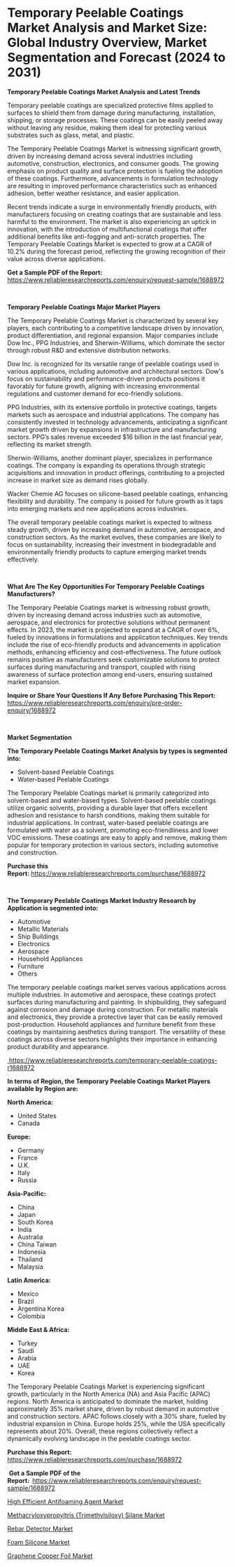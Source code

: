 <p><h1>Temporary Peelable Coatings Market Analysis and Market Size: Global Industry Overview, Market Segmentation and Forecast (2024 to 2031)</h1></p><p><strong>Temporary Peelable Coatings Market Analysis and Latest Trends</strong></p>
<p><p>Temporary peelable coatings are specialized protective films applied to surfaces to shield them from damage during manufacturing, installation, shipping, or storage processes. These coatings can be easily peeled away without leaving any residue, making them ideal for protecting various substrates such as glass, metal, and plastic. </p><p>The Temporary Peelable Coatings Market is witnessing significant growth, driven by increasing demand across several industries including automotive, construction, electronics, and consumer goods. The growing emphasis on product quality and surface protection is fueling the adoption of these coatings. Furthermore, advancements in formulation technology are resulting in improved performance characteristics such as enhanced adhesion, better weather resistance, and easier application.</p><p>Recent trends indicate a surge in environmentally friendly products, with manufacturers focusing on creating coatings that are sustainable and less harmful to the environment. The market is also experiencing an uptick in innovation, with the introduction of multifunctional coatings that offer additional benefits like anti-fogging and anti-scratch properties. The Temporary Peelable Coatings Market is expected to grow at a CAGR of 10.2% during the forecast period, reflecting the growing recognition of their value across diverse applications.</p></p>
<p><strong>Get a Sample PDF of the Report:&nbsp;</strong> <a href="https://www.reliableresearchreports.com/enquiry/request-sample/1688972?utm_campaign=10&utm_medium=2&utm_source=Github&utm_content=ia&utm_term=17102024&utm_id=temporary-peelable-coatings">https://www.reliableresearchreports.com/enquiry/request-sample/1688972</a></p>
<p>&nbsp;</p>
<p><strong>Temporary Peelable Coatings Major Market Players</strong></p>
<p><p>The Temporary Peelable Coatings Market is characterized by several key players, each contributing to a competitive landscape driven by innovation, product differentiation, and regional expansion. Major companies include Dow Inc., PPG Industries, and Sherwin-Williams, which dominate the sector through robust R&D and extensive distribution networks.</p><p>Dow Inc. is recognized for its versatile range of peelable coatings used in various applications, including automotive and architectural sectors. Dow's focus on sustainability and performance-driven products positions it favorably for future growth, aligning with increasing environmental regulations and customer demand for eco-friendly solutions.</p><p>PPG Industries, with its extensive portfolio in protective coatings, targets markets such as aerospace and industrial applications. The company has consistently invested in technology advancements, anticipating a significant market growth driven by expansions in infrastructure and manufacturing sectors. PPG’s sales revenue exceeded $16 billion in the last financial year, reflecting its market strength.</p><p>Sherwin-Williams, another dominant player, specializes in performance coatings. The company is expanding its operations through strategic acquisitions and innovation in product offerings, contributing to a projected increase in market size as demand rises globally.</p><p>Wacker Chemie AG focuses on silicone-based peelable coatings, enhancing flexibility and durability. The company is poised for future growth as it taps into emerging markets and new applications across industries.</p><p>The overall temporary peelable coatings market is expected to witness steady growth, driven by increasing demand in automotive, aerospace, and construction sectors. As the market evolves, these companies are likely to focus on sustainability, increasing their investment in biodegradable and environmentally friendly products to capture emerging market trends effectively.</p></p>
<p>&nbsp;</p>
<p><strong>What Are The Key Opportunities For Temporary Peelable Coatings Manufacturers?</strong></p>
<p><p>The Temporary Peelable Coatings market is witnessing robust growth, driven by increasing demand across industries such as automotive, aerospace, and electronics for protective solutions without permanent effects. In 2023, the market is projected to expand at a CAGR of over 6%, fueled by innovations in formulations and application techniques. Key trends include the rise of eco-friendly products and advancements in application methods, enhancing efficiency and cost-effectiveness. The future outlook remains positive as manufacturers seek customizable solutions to protect surfaces during manufacturing and transport, coupled with rising awareness of surface protection among end-users, ensuring sustained market expansion.</p></p>
<p><strong>Inquire or Share Your Questions If Any Before Purchasing This Report:</strong> <a href="https://www.reliableresearchreports.com/enquiry/pre-order-enquiry/1688972?utm_campaign=10&utm_medium=2&utm_source=Github&utm_content=ia&utm_term=17102024&utm_id=temporary-peelable-coatings">https://www.reliableresearchreports.com/enquiry/pre-order-enquiry/1688972</a></p>
<p>&nbsp;</p>
<p><strong>Market Segmentation</strong></p>
<p><strong>The Temporary Peelable Coatings Market Analysis by types is segmented into:</strong></p>
<p><ul><li>Solvent-based Peelable Coatings</li><li>Water-based Peelable Coatings</li></ul></p>
<p><p>The Temporary Peelable Coatings market is primarily categorized into solvent-based and water-based types. Solvent-based peelable coatings utilize organic solvents, providing a durable layer that offers excellent adhesion and resistance to harsh conditions, making them suitable for industrial applications. In contrast, water-based peelable coatings are formulated with water as a solvent, promoting eco-friendliness and lower VOC emissions. These coatings are easy to apply and remove, making them popular for temporary protection in various sectors, including automotive and construction.</p></p>
<p><strong>Purchase this Report:&nbsp;</strong><a href="https://www.reliableresearchreports.com/purchase/1688972?utm_campaign=10&utm_medium=2&utm_source=Github&utm_content=ia&utm_term=17102024&utm_id=temporary-peelable-coatings">https://www.reliableresearchreports.com/purchase/1688972</a></p>
<p>&nbsp;</p>
<p><strong>The Temporary Peelable Coatings Market Industry Research by Application is segmented into:</strong></p>
<p><ul><li>Automotive</li><li>Metallic Materials</li><li>Ship Buildings</li><li>Electronics</li><li>Aerospace</li><li>Household Appliances</li><li>Furniture</li><li>Others</li></ul></p>
<p><p>The temporary peelable coatings market serves various applications across multiple industries. In automotive and aerospace, these coatings protect surfaces during manufacturing and painting. In shipbuilding, they safeguard against corrosion and damage during construction. For metallic materials and electronics, they provide a protective layer that can be easily removed post-production. Household appliances and furniture benefit from these coatings by maintaining aesthetics during transport. The versatility of these coatings across diverse sectors highlights their importance in enhancing product durability and appearance.</p></p>
<p><a href="https://www.reliableresearchreports.com/temporary-peelable-coatings-r1688972?utm_campaign=10&utm_medium=2&utm_source=Github&utm_content=ia&utm_term=17102024&utm_id=temporary-peelable-coatings">&nbsp;https://www.reliableresearchreports.com/temporary-peelable-coatings-r1688972</a></p>
<p><strong>In terms of Region, the Temporary Peelable Coatings Market Players available by Region are:</strong></p>
<p>
    <p> <strong> North America: </strong>
        <ul>
            <li>United States</li>
            <li>Canada</li>
        </ul>
        </p> 
    <p> <strong> Europe: </strong>
        <ul>
            <li>Germany</li>
            <li>France</li>
            <li>U.K.</li>
            <li>Italy</li>
            <li>Russia</li>
        </ul>
        </p> 
    <p> <strong> Asia-Pacific: </strong>
        <ul>
            <li>China</li>
            <li>Japan</li>
            <li>South Korea</li>
            <li>India</li>
            <li>Australia</li>
            <li>China Taiwan</li>
            <li>Indonesia</li>
            <li>Thailand</li>
            <li>Malaysia</li>
        </ul>
        </p> 
    <p> <strong> Latin America: </strong>
        <ul>
            <li>Mexico</li>
            <li>Brazil</li>
            <li>Argentina Korea</li>
            <li>Colombia</li>
        </ul>
        </p> 
    <p> <strong> Middle East & Africa: </strong>
        <ul>
            <li>Turkey</li>
            <li>Saudi</li>
            <li>Arabia</li>
            <li>UAE</li>
            <li>Korea</li>
        </ul>
    </p>
    </p>
<p><p>The Temporary Peelable Coatings Market is experiencing significant growth, particularly in the North America (NA) and Asia Pacific (APAC) regions. North America is anticipated to dominate the market, holding approximately 35% market share, driven by robust demand in automotive and construction sectors. APAC follows closely with a 30% share, fueled by industrial expansion in China. Europe holds 25%, while the USA specifically represents about 20%. Overall, these regions collectively reflect a dynamically evolving landscape in the peelable coatings sector.</p></p>
<p><strong>Purchase this Report: </strong><a href="https://www.reliableresearchreports.com/purchase/1688972?utm_campaign=10&utm_medium=2&utm_source=Github&utm_content=ia&utm_term=17102024&utm_id=temporary-peelable-coatings">https://www.reliableresearchreports.com/purchase/1688972</a></p>
<p>&nbsp;<strong>Get a Sample PDF of the Report:&nbsp;&nbsp;</strong><a href="https://www.reliableresearchreports.com/enquiry/request-sample/1688972?utm_campaign=10&utm_medium=2&utm_source=Github&utm_content=ia&utm_term=17102024&utm_id=temporary-peelable-coatings">https://www.reliableresearchreports.com/enquiry/request-sample/1688972</a></p>
<p><strong></strong></p>
<p><p><a href="https://github.com/NancyAlvarado586/Market-Research-Report-List-1/blob/main/high-efficient-antifoaming-agent-market.md?utm_campaign=10&utm_medium=2&utm_source=Github&utm_content=ia&utm_term=17102024&utm_id=temporary-peelable-coatings">High Efficient Antifoaming Agent Market</a></p><p><a href="https://github.com/kimhelmer83/Market-Research-Report-List-1/blob/main/methacryloxypropyltris-trimethylsiloxy-silane-market.md?utm_campaign=10&utm_medium=2&utm_source=Github&utm_content=ia&utm_term=17102024&utm_id=temporary-peelable-coatings">Methacryloxypropyltris (Trimethylsiloxy) Silane Market</a></p><p><a href="https://issuu.com/reportprime-2/docs/rebar-detector-market-size-2030.ppt_ac350cf9a64c05?utm_campaign=10&utm_medium=2&utm_source=Github&utm_content=ia&utm_term=17102024&utm_id=temporary-peelable-coatings">Rebar Detector Market</a></p><p><a href="https://www.linkedin.com/pulse/foam-silicone-industry-resonance-109-amplification-across-domains-mhikf?utm_campaign=10&utm_medium=2&utm_source=Github&utm_content=ia&utm_term=17102024&utm_id=temporary-peelable-coatings">Foam Silicone Market</a></p><p><a href="https://www.linkedin.com/pulse/graphene-copper-foil-market-essentials-key-players-demand-drivers-keb3f?utm_campaign=10&utm_medium=2&utm_source=Github&utm_content=ia&utm_term=17102024&utm_id=temporary-peelable-coatings">Graphene Copper Foil Market</a></p></p>